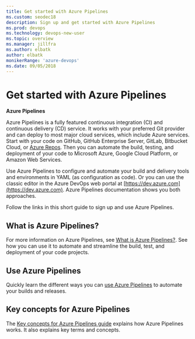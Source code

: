 ```yaml
---
title: Get started with Azure Pipelines 
ms.custom: seodec18
description: Sign up and get started with Azure Pipelines 
ms.prod: devops
ms.technology: devops-new-user
ms.topic: overview
ms.manager: jillfra
ms.author: elbatk
author: elbatk
monikerRange: 'azure-devops'
ms.date: 09/05/2018
---
```


# Get started with Azure Pipelines  

<!--- Recommend removing this topic as it can be consolidated into What is Azure Pipelines?  kaelli -->

**Azure Pipelines**

Azure Pipelines is a fully featured continuous integration (CI) and continuous delivery (CD) service. It works with your preferred Git provider and can deploy to most major cloud services, which include Azure services. Start with your code on GitHub, GitHub Enterprise Server, GitLab, Bitbucket Cloud, or [Azure Repos](/azure/devops/repos/index). Then you can automate the build, testing, and deployment of your code to Microsoft Azure, Google Cloud Platform, or Amazon Web Services.

Use Azure Pipelines to configure and automate your build and delivery tools and environments in YAML (as configuration as code). Or you can use the classic editor in the Azure DevOps web portal at [https://dev.azure.com](https://dev.azure.com). Azure Pipelines documentation shows you both approaches.

Follow the links in this short guide to sign up and use Azure Pipelines.

## What is Azure Pipelines?

For more information on Azure Pipelines, see [What is Azure Pipelines?](what-is-azure-pipelines.md). See how you can use it to automate and streamline the build, test, and deployment of your code projects.

## Use Azure Pipelines

Quickly learn the different ways you can [use Azure Pipelines](pipelines-get-started.md) to automate your builds and releases.

## Key concepts for Azure Pipelines

The [Key concepts for Azure Pipelines guide](key-pipelines-concepts.md) explains how Azure Pipelines works. It also explains key terms and concepts.  